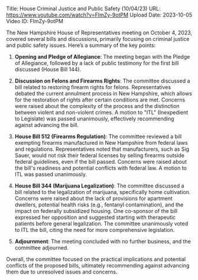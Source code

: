 Title: House Criminal Justice and Public Safety (10/04/23)
URL: https://www.youtube.com/watch?v=FImZy-9otPM
Upload Date: 2023-10-05
Video ID: FImZy-9otPM

The New Hampshire House of Representatives meeting on October 4, 2023, covered several bills and discussions, primarily focusing on criminal justice and public safety issues. Here’s a summary of the key points:

1. **Opening and Pledge of Allegiance**: The meeting began with the Pledge of Allegiance, followed by a lack of public testimony for the first bill discussed (House Bill 144).

2. **Discussion on Felons and Firearms Rights**: The committee discussed a bill related to restoring firearm rights for felons. Representatives debated the current annulment process in New Hampshire, which allows for the restoration of rights after certain conditions are met. Concerns were raised about the complexity of the process and the distinction between violent and non-violent crimes. A motion to "ITL" (Inexpedient to Legislate) was passed unanimously, effectively recommending against advancing the bill.

3. **House Bill 512 (Firearms Regulation)**: The committee reviewed a bill exempting firearms manufactured in New Hampshire from federal laws and regulations. Representatives noted that manufacturers, such as Sig Sauer, would not risk their federal licenses by selling firearms outside federal guidelines, even if the bill passed. Concerns were raised about the bill's readiness and potential conflicts with federal law. A motion to ITL was passed unanimously.

4. **House Bill 344 (Marijuana Legalization)**: The committee discussed a bill related to the legalization of marijuana, specifically home cultivation. Concerns were raised about the lack of provisions for apartment dwellers, potential health risks (e.g., fentanyl contamination), and the impact on federally subsidized housing. One co-sponsor of the bill expressed her opposition and suggested starting with therapeutic patients before general legalization. The committee unanimously voted to ITL the bill, citing the need for more comprehensive legislation.

5. **Adjournment**: The meeting concluded with no further business, and the committee adjourned.

Overall, the committee focused on the practical implications and potential conflicts of the proposed bills, ultimately recommending against advancing them due to unresolved issues and concerns.